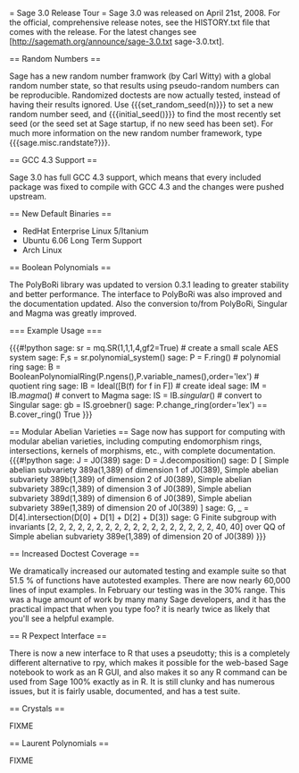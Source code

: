 = Sage 3.0 Release Tour =
Sage 3.0 was released on April 21st, 2008. For the official, comprehensive release notes, see the HISTORY.txt file that comes with the release. For the latest changes see [http://sagemath.org/announce/sage-3.0.txt sage-3.0.txt].

== Random Numbers ==

Sage has a new random number framwork (by Carl Witty) with a global random number state, so that results using pseudo-random numbers can be reproducible.  Randomized doctests are now actually tested, instead of having their results ignored.  Use {{{set_random_seed(n)}}} to set a new random number seed, and {{{initial_seed()}}} to find the most recently set seed (or the seed set at Sage startup, if no new seed has been set).  For much more information on the new random number framework, type {{{sage.misc.randstate?}}}.

== GCC 4.3 Support ==

Sage 3.0 has full GCC 4.3 support, which means that every included package was fixed to compile with GCC 4.3 and the changes were pushed upstream.

== New Default Binaries ==

 * RedHat Enterprise Linux 5/Itanium
 * Ubuntu 6.06 Long Term Support 
 * Arch Linux

== Boolean Polynomials ==

The PolyBoRi library was updated to version 0.3.1 leading to greater stability and better performance. The interface to PolyBoRi was also improved and the documentation updated. Also the conversion to/from PolyBoRi, Singular and Magma was greatly improved.

=== Example Usage ===

{{{#!python
sage: sr = mq.SR(1,1,1,4,gf2=True) # create a small scale AES system
sage: F,s = sr.polynomial_system()
sage: P = F.ring() # polynomial ring
sage: B = BooleanPolynomialRing(P.ngens(),P.variable_names(),order='lex') # quotient ring
sage: IB = Ideal([B(f) for f in F]) # create ideal
sage: IM = IB._magma_() # convert to Magma
sage: IS = IB._singular_() # convert to Singular
sage: gb = IS.groebner() 
sage: P.change_ring(order='lex') == B.cover_ring()
True
}}}


== Modular Abelian Varieties ==
Sage now has support for computing with modular abelian varieties, including computing endomorphism rings, intersections, kernels of morphisms, etc., with complete documentation.  
{{{#!python
sage: J = J0(389)
sage: D = J.decomposition()
sage: D
[
Simple abelian subvariety 389a(1,389) of dimension 1 of J0(389),
Simple abelian subvariety 389b(1,389) of dimension 2 of J0(389),
Simple abelian subvariety 389c(1,389) of dimension 3 of J0(389),
Simple abelian subvariety 389d(1,389) of dimension 6 of J0(389),
Simple abelian subvariety 389e(1,389) of dimension 20 of J0(389)
]
sage: G, _ = D[4].intersection(D[0] + D[1] + D[2] + D[3])
sage: G
Finite subgroup with invariants [2, 2, 2, 2, 2, 2, 2, 2, 2, 2, 2, 2, 2, 2, 2, 2, 2, 2, 40, 40] over QQ of Simple abelian subvariety 389e(1,389) of dimension 20 of J0(389)
}}}

== Increased Doctest Coverage ==

We dramatically increased our automated testing and example suite so that 51.5 % of functions have autotested examples. There are now nearly 60,000 lines of input examples. In February our testing was in the 30% range. This was a huge amount of work by many many Sage developers, and it has the practical impact that when you type foo? it is nearly twice as likely that you'll see a helpful example.

== R Pexpect Interface ==

There is now a new interface to R that uses a pseudotty; this is a completely different alternative to rpy, which makes it possible for the web-based Sage notebook to work as an R GUI, and also makes it so any R command can be used from Sage 100% exactly as in R. It is still clunky and has numerous issues, but it is fairly usable, documented, and has a test suite.

== Crystals ==

FIXME

== Laurent Polynomials ==

FIXME
